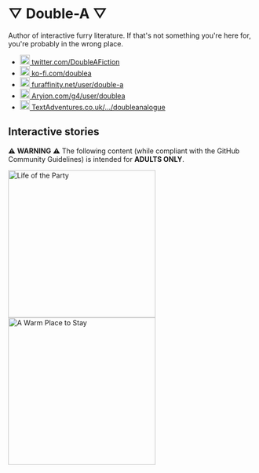 # <span role="presentation">▽</span> Double-A <span role="presentation">▽</span>
Author of interactive furry literature. If that's not something you're here for, you're probably in the wrong place.

* [<img alt="Twitter logo" height=20 src="https://www.twitter.com/favicon.ico"> twitter.com/DoubleAFiction](https://twitter.com/DoubleAFiction)
* [<img alt="Ko-Fi logo" height=20 src="https://ko-fi.com/favicon.ico"> ko-fi.com/doublea](https://ko-fi.com/doublea)
* [<img alt="Fur Affinity logo" height=20 src="https://www.furaffinity.net/favicon.ico"> furaffinity.net/user/double-a](https://furaffinity.net/user/double-a/)
* [<img alt="Eka's Portal logo" height=20 src="https://aryion.com/favicon.ico"> Aryion.com/g4/user/doublea](https://aryion.com/g4/user/DoubleA)
* [<img alt="Text Adventures logo" height=20 src="https://textadventures.co.uk/favicon.ico"> TextAdventures.co.uk/.../doubleanalogue](http://textadventures.co.uk/user/view/ijksmi-7ckcj4lgnswv0mw/doubleanalogue)

## Interactive stories

⚠️ **WARNING** ⚠️ The following content (while compliant with the GitHub Community Guidelines) is intended for **ADULTS ONLY**.

[<img alt="Life of the Party" width="300" src="https://double-a-stories.github.io/life-of-the-party/logo.png">](https://double-a-stories.github.io/life-of-the-party/) [<img alt="A Warm Place to Stay" width="300" src="https://double-a-stories.github.io/a-warm-place-to-stay/logo.png">](https://double-a-stories.github.io/a-warm-place-to-stay/)
